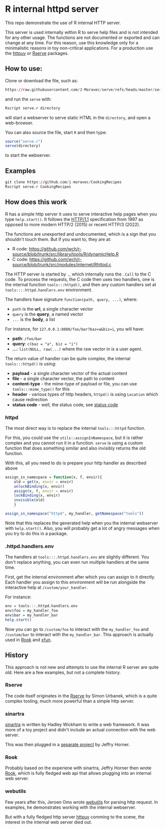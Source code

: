 # R internal httpd server

This repo demonstrate the use of R internal HTTP server.

This server is used internally within R to serve help files and is not intended for any other usage.
The functions are not documented or exported and can change at any time.
For this reason, use this knowledge only for a minimalistic reasons in toy non-critical applications.
For a production use the [httpuv](https://cran.r-project.org/web/packages/httpuv/index.html) or [Rserve](https://cran.r-project.org/web/packages/Rserve/index.html) packages.

## How to use:

Clone or download the file, such as:

```r
https://raw.githubusercontent.com/J-Moravec/serve/refs/heads/master/serve.r
```

and run the `serve` with:

```r
Rscript serve.r directory
```

will start a webserver to serve static HTML in the `directory`, and open a web-browser.

You can also source the file, start `R` and then type:

```r
source("serve.r")
serve(directory)
```

to start the webserver.

## Examples

```r
git clone https://github.com/j-moravec/CookingRecipes
Rscript serve.r CookingRecipes
```

## How does this work

R has a simple http server it uses to serve interactive help pages when you type `help.start()`.
It follows the [HTTP/1.1](https://http.dev/1.1) specification from 1997 as opposed to more modern HTTP/2 (2015) or recent HTTP/3 (2022).

The functions are unexported and undocumented, which is a sign that you shouldn't touch them.
But if you want to, they are at:

 * R code: https://github.com/wch/r-source/blob/trunk/src/library/tools/R/dynamicHelp.R
 * C code: https://github.com/wch/r-source/blob/trunk/src/modules/internet/Rhttpd.c

The HTTP server is started by `.`, which internally runs the `.Call` to the C code.
To process the requests, the C code then uses two handlers, one is the internal function `tools:::httpd()`, and then any custom handlers set at `tools:::.httpd.handlers.env` environment.

The handlers have signature `function(path, query, ...)`, where:

* `path` is the **url**, a single character vector
* `query` is the **query**, a named vector
* `...` is the **body**, a list

For instance, for `127.0.0.1:8080/foo/bar?baz=a&biz=i`, you will have:

* **path**: `/foo/bar`
* **query**: `c(baz = "a", biz = "i")`
* **...**: `list(NULL, raw(...)` where the raw vector in is a user agent.

The return value of handler can be quite complex, the internal `tools:::httpd()` is using:

 * **payload** - a single character vector of the actual content
 * **file** - a single character vector, the path to content
 * **content-type** - the mime-type of payload or file, you can use `tools:::mime_type()` for this
 * **header** - various types of http headers, `httpd()` is using `Location` which cause redirection
 * **status code** - well, the status code, see [status code](https://developer.mozilla.org/en-US/docs/Web/HTTP/Status)

### httpd

The most direct way is to replace the internal `tools:::httpd` function.

For this, you could use the `utils::assignInNamespace`, but it is rather complex and you cannot run it in a function.
`serve` is using a custom function that does something similar and also invisibly returns the old function.

With this, all you need to do is prepare your http handler as described above

```r
assign_in_namespace = function(x, f, envir){
    old = get(x, envir = envir)
    unlockBinding(x, envir)
    assign(x, f, envir = envir)
    lockBinding(x, envir)
    invisible(old)
    }

assign_in_namespace("httpd", my_handler, getNamespace("tools"))
```

Note that this replaces the generated help when you the internal webserver with `help.start()`.
Also, you will probably get a lot of angry messages when you try to do this in a package.

### .httpd.handlers.env

The handlers at `tools:::.httpd.handlers.env` are slightly different.
You don't replace anything, you can even run multiple handlers at the same time.

First, get the internal environment after which you can assign to it directly.
Each handler you assign to this environment will be run alongside the interactive help at
`/custom/your_handler`.

For instance:

```r
env = tools:::.httpd.handlers.env
env$foo = my_handler_foo
env$bar = my_handler_bar
help.start()
```

Now you can go to `/custom/foo` to interact with the `my_handler_foo` and `/custom/bar` to interact with the `my_handler_bar`.
This approach is actually used in [Rook](https://cran.r-project.org/web/packages/Rook/index.html) and [xfun](https://cran.r-project.org/web/packages/xfun/index.html).

## History

This approach is not new and attempts to use the internal R server are quite old.
Here are a few examples, but not a complete history.

### Rserve

The code itself originates in the [Rserve](https://cran.r-project.org/web/packages/Rserve/index.html) by Simon Urbanek,
which is a quite complex tooling, much more powerful than a simple http server.

### sinartra

[sinartra](https://github.com/hadley/sinartra) is written by Hadley Wickham to write a web framework.
It was more of a toy project and didn't include an actual connection with the web server.

This was then plugged in a [separate project](https://github.com/jeffreyhorner/sinartra_example) by Jeffry Horner.

### Rook

Probably based on the experiene with sinartra, Jeffry Horner then wrote [Rook](https://github.com/evanbiederstedt/Rook/),
which is fully fledged web api that allows plugging into an internal web server.

### webutils

Few years after this, Jeroen Oms wrote [webutils](https://github.com/jeroen/webutils) for parsing http request.
In examples, he demonstrates working with the internal webserver.

But with a fully fledged http server [httpuv](https://cran.r-project.org/web/packages/httpuv/index.html) comming to the scene,
the interest in the internal web server died out.
